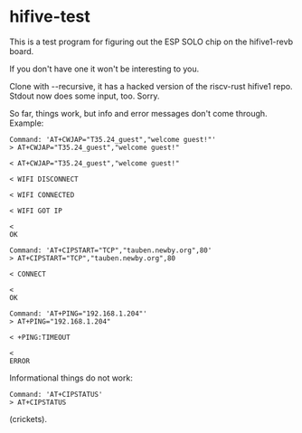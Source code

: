 # hifive-test

This is a test program for figuring out the ESP SOLO chip on the hifive1-revb board.

If you don't have one it won't be interesting to you.

Clone with --recursive, it has a hacked version of the riscv-rust hifive1 repo. Stdout now does some input, too. Sorry.

So far, things work, but info and error messages don't come through. Example:

```
Command: 'AT+CWJAP="T35.24_guest","welcome guest!"'
> AT+CWJAP="T35.24_guest","welcome guest!"

< AT+CWJAP="T35.24_guest","welcome guest!"

< WIFI DISCONNECT

< WIFI CONNECTED

< WIFI GOT IP

<
OK

Command: 'AT+CIPSTART="TCP","tauben.newby.org",80'
> AT+CIPSTART="TCP","tauben.newby.org",80

< CONNECT

<
OK

Command: 'AT+PING="192.168.1.204"'
> AT+PING="192.168.1.204"

< +PING:TIMEOUT

<
ERROR
```

Informational things do not work:

```
Command: 'AT+CIPSTATUS'
> AT+CIPSTATUS

```
(crickets).
